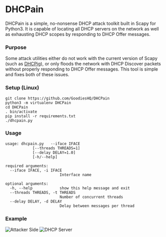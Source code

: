 # DHCPain

DHCPain is a simple, no-nonsense DHCP attack toolkit built in Scapy for Python3. It is capable of locating all DHCP servers on the network as well as exhausting DHCP scopes by responding to DHCP Offer messages.

### Purpose
Some attack utilities either do not work with the current version of Scapy (such as [DHCPig](https://github.com/kamorin/DHCPig)), or only floods the network with DHCP Discover packets without properly responding to DHCP Offer messages. This tool is simple and fixes both of these issues.


### Setup (Linux)

	git clone https://github.com/GoodiesHQ/DHCPain
	python3 -m virtualenv DHCPain
	cd DHCPain
	. bin/activate
	pip install -r requirements.txt
	./dhcpain.py

### Usage

	usage: dhcpain.py 	--iface IFACE
				[--threads THREADS=1]
				[--delay DELAY=1.0]
				[-h/--help]

	required arguments:
	  --iface IFACE, -i IFACE
	                        Interface name

	optional arguments:
	  -h, --help            show this help message and exit
	  --threads THREADS, -t THREADS
	                        Number of concurrent threads
	  --delay DELAY, -d DELAY
	                        Delay between messages per thread

### Example
![Attacker Side](https://i.imgur.com/f1UxsF8.png)
![DHCP Server](https://i.imgur.com/pv6czkO.png)
